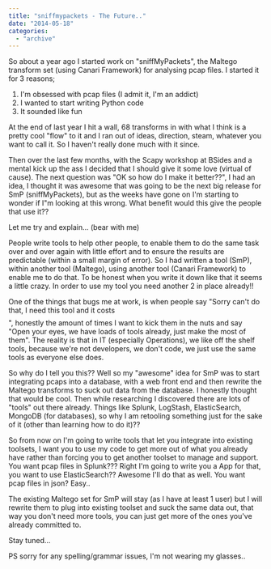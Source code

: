 ```yaml
---
title: "sniffmypackets - The Future.."
date: "2014-05-18"
categories: 
  - "archive"
---
```


So about a year ago I started work on "sniffMyPackets", the Maltego transform set (using Canari Framework) for analysing pcap files. I started it for 3 reasons;

1. I'm obsessed with pcap files (I admit it, I'm an addict)
2. I wanted to start writing Python code
3. It sounded like fun

At the end of last year I hit a wall, 68 transforms in with what I think is a pretty cool "flow" to it and I ran out of ideas, direction, steam, whatever you want to call it. So I haven't really done much with it since.

Then over the last few months, with the Scapy workshop at BSides and a mental kick up the ass I decided that I should give it some love (virtual of cause). The next question was "OK so how do I make it better??", I had an idea, I thought it was awesome that was going to be the next big release for SmP (sniffMyPackets), but as the weeks have gone on I'm starting to wonder if I"m looking at this wrong. What benefit would this give the people that use it??

Let me try and explain... (bear with me)

People write tools to help other people, to enable them to do the same task over and over again with little effort and to ensure the results are predictable (within a small margin of error). So I had written a tool (SmP), within another tool (Maltego), using another tool (Canari Framework) to enable me to do that. To be honest when you write it down like that it seems a little crazy. In order to use my tool you need another 2 in place already!!

One of the things that bugs me at work, is when people say "Sorry can't do that, I need this tool and it costs $$$$", honestly the amount of times I want to kick them in the nuts and say "Open your eyes, we have loads of tools already, just make the most of them". The reality is that in IT (especially Operations), we like off the shelf tools, because we're not developers, we don't code, we just use the same tools as everyone else does.

So why do I tell you this?? Well so my "awesome" idea for SmP was to start integrating pcaps into a database, with a web front end and then rewrite the Maltego transforms to suck out data from the database. I honestly thought that would be cool. Then while researching I discovered there are lots of "tools" out there already. Things like Splunk, LogStash, ElasticSearch, MongoDB (for databases), so why I am retooling something just for the sake of it (other than learning how to do it)??

So from now on I'm going to write tools that let you integrate into existing toolsets, I want you to use my code to get more out of what you already have rather than forcing you to get another toolset to manage and support. You want pcap files in Splunk??? Right I'm going to write you a App for that, you want to use ElasticSearch?? Awesome I'll do that as well. You want pcap files in json? Easy..

The existing Maltego set for SmP will stay (as I have at least 1 user) but I will rewrite them to plug into existing toolset and suck the same data out, that way you don't need more tools, you can just get more of the ones you've already committed to.

Stay tuned...

PS sorry for any spelling/grammar issues, I'm not wearing my glasses..
